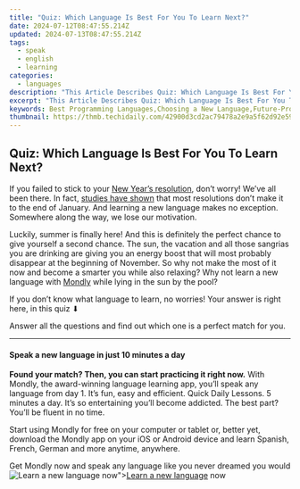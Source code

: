 ```yaml
---
title: "Quiz: Which Language Is Best For You To Learn Next?"
date: 2024-07-12T08:47:55.214Z
updated: 2024-07-13T08:47:55.214Z
tags:
  - speak
  - english
  - learning
categories:
  - languages
description: "This Article Describes Quiz: Which Language Is Best For You To Learn Next?"
excerpt: "This Article Describes Quiz: Which Language Is Best For You To Learn Next?"
keywords: Best Programming Languages,Choosing a New Language,Future-Proof Languages,Language Learning Pathways,Essential Languages for Career Advancement,Beginner's Guide to Language Selection,Language and Technology Trends
thumbnail: https://thmb.techidaily.com/42900d3cd2ac79478a2e9a5f62d92e59b26835c360208046bfffff6e9458bb6e.jpg
---
```


## Quiz: Which Language Is Best For You To Learn Next?

If you failed to stick to your [New Year’s resolution](https://shop.mondly.com/affiliate.php?ACCOUNT=ATISTUDI&AFFILIATE=108875&PATH=https://www.mondly.com?AFFILIATE=108875), don’t worry! We’ve all been there. In fact, [studies have shown](https://well.blogs.nytimes.com/2007/12/31/will-your-resolutions-last-to-february/?%5Fr=0) that most resolutions don’t make it to the end of January. And learning a new language makes no exception. Somewhere along the way, we lose our motivation.

Luckily, summer is finally here! And this is definitely the perfect chance to give yourself a second chance. The sun, the vacation and all those sangrias you are drinking are giving you an energy boost that will most probably disappear at the beginning of November. So why not make the most of it now and become a smarter you while also relaxing? Why not learn a new language with [Mondly](https://app.adjust.io/5ixfg4k?campaign=blog-post-id-2985&fallback=https%3A%2F%2Fapp.mondly.com?avangate%5Fsrc=blog-post-id-2985&redirect%5Fandroid=https%3A%2F%2Fplay.google.com%2Fstore%2Fapps%2Fdetails%3Fid%3Dcom.atistudios.mondly.languages&redirect%5Fios=https%3A%2F%2Fitunes.apple.com%2Fapp%2Fid987873536&redirect%5Fmacos=https%3A%2F%2Fapp.mondly.com?avangate%5Fsrc=blog-post-id-2985) while lying in the sun by the pool?

If you don’t know what language to learn, no worries! Your answer is right here, in this quiz ⬇

Answer all the questions and find out which one is a perfect match for you.

---

#### Speak a new language in just 10 minutes a day

**Found your match? Then, you can start practicing it right now.** With Mondly, the award-winning language learning app, you’ll speak any language from day 1\. It’s fun, easy and efficient. Quick Daily Lessons. 5 minutes a day. It’s so entertaining you’ll become addicted. The best part? You’ll be fluent in no time.

Start using Mondly for free on your computer or tablet or, better yet, download the Mondly app on your iOS or Android device and learn Spanish, French, German and more anytime, anywhere.

Get Mondly now and speak any language like you never dreamed you would ![Learn a new language](https://adjt.mondly.com/5ixfg4k?campaign=blog-post-id-2985&fallback=https%3A%2F%2Fapp.mondly.com%3Futm%5Fmedium%3Dblog%5Fblog-post-id-2985%26utm%5Fsource%3Dblog-post-id-2985&redirect%5Fmacos=https%3A%2F%2Fapp.mondly.com%3Futm%5Fmedium%3Dblog%5Fblog-post-id-2985%26utm%5Fsource%3Dblog-post-id-2985&redirect%5Fandroid=https%3A%2F%2Fplay.google.com%2Fstore%2Fapps%2Fdetails%3Fid%3Dcom.atistudios.mondly.languages%3Futm%5Fmedium%3Dblog%5Fblog-post-id-2985%26utm%5Fsource%3Dblog-post-id-2985&redirect%5Fios=https%3A%2F%2Fapps.apple.com%2Fapp%2Fapple-store%2Fid987873536%3Fpt%3D78954800%26ct%3Dblog-post-id-2985%26mt%3D8 "<a class=") now">[Learn a new language](https://shop.mondly.com/affiliate.php?ACCOUNT=ATISTUDI&AFFILIATE=108875&PATH=https://www.mondly.com?AFFILIATE=108875) now

<ins class="adsbygoogle"
     style="display:block"
     data-ad-format="autorelaxed"
     data-ad-client="ca-pub-7571918770474297"
     data-ad-slot="1223367746"></ins>



<ins class="adsbygoogle"
     style="display:block"
     data-ad-client="ca-pub-7571918770474297"
     data-ad-slot="8358498916"
     data-ad-format="auto"
     data-full-width-responsive="true"></ins>





